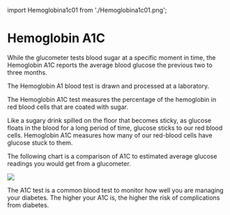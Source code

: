 import Hemoglobina1c01 from './Hemoglobina1c01.png';

# Hemoglobin A1C

While the glucometer tests blood sugar at a specific moment in time, the
Hemoglobin A1C reports the average blood glucose the previous two to
three months.

The Hemoglobin A1 blood test is drawn and processed at a laboratory.

The Hemoglobin A1C test measures the percentage of the hemoglobin in red
blood cells that are coated with sugar.

Like a sugary drink spilled on the floor that becomes sticky, as glucose
floats in the blood for a long period of time, glucose sticks to our red
blood cells. Hemoglobin A1C measures how many of our red-blood cells
have glucose stuck to them.

The following chart is a comparison of A1C to estimated average glucose
readings you would get from a glucometer.

<img src={Hemoglobina1c01} />

The A1C test is a common blood test to monitor how well you are managing
your diabetes. The higher your A1C is, the higher the risk of
complications from diabetes.
